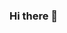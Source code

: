 ### Hi there 👋

<!--
**brtcubthn/brtcubthn** is a ✨ _special_ ✨ repository because its `README.md` (this file) appears on your GitHub profile.
I am Batuhan Barutçu and I was born in Erzincan, Turkey in 2004. From a young age, I was always interested in learning about the world around me and how things worked. As I grew older, I became particularly interested in computers and programming.

In addition to my work as a software engineer, I also became interested in search engine optimization (SEO). I saw the value in helping websites rank higher in search results and began to study SEO in my spare time. Through my hard work and dedication, I became an expert in both software engineering and SEO.

I continue to advance in my career, always seeking out new challenges and opportunities to improve my skills. I remain dedicated to staying up-to-date on the latest technologies and trends in the tech industry and am always looking for ways to learn and grow.
-->
